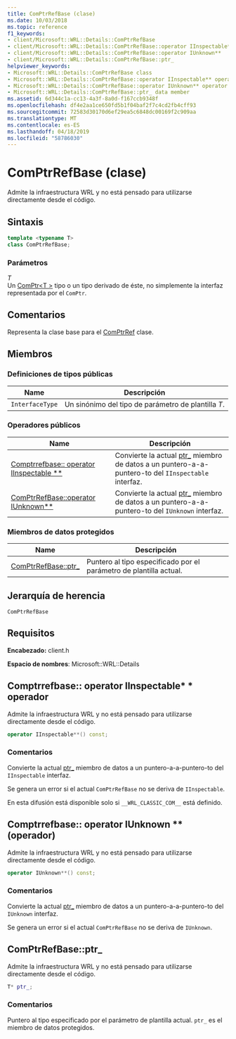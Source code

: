 ```yaml
---
title: ComPtrRefBase (clase)
ms.date: 10/03/2018
ms.topic: reference
f1_keywords:
- client/Microsoft::WRL::Details::ComPtrRefBase
- client/Microsoft::WRL::Details::ComPtrRefBase::operator IInspectable**
- client/Microsoft::WRL::Details::ComPtrRefBase::operator IUnknown**
- client/Microsoft::WRL::Details::ComPtrRefBase::ptr_
helpviewer_keywords:
- Microsoft::WRL::Details::ComPtrRefBase class
- Microsoft::WRL::Details::ComPtrRefBase::operator IInspectable** operator
- Microsoft::WRL::Details::ComPtrRefBase::operator IUnknown** operator
- Microsoft::WRL::Details::ComPtrRefBase::ptr_ data member
ms.assetid: 6d344c1a-cc13-4a3f-8a0d-f167ccb9348f
ms.openlocfilehash: df4e2aa1ce650fd5b1f04baf2f7c4cd2fb4cff93
ms.sourcegitcommit: 72583d30170d6ef29ea5c6848dc00169f2c909aa
ms.translationtype: MT
ms.contentlocale: es-ES
ms.lasthandoff: 04/18/2019
ms.locfileid: "58786030"
---
```

# <a name="comptrrefbase-class"></a>ComPtrRefBase (clase)

Admite la infraestructura WRL y no está pensado para utilizarse directamente desde el código.

## <a name="syntax"></a>Sintaxis

```cpp
template <typename T>
class ComPtrRefBase;
```

### <a name="parameters"></a>Parámetros

*T*<br/>
Un [ComPtr\<T >](comptr-class.md) tipo o un tipo derivado de éste, no simplemente la interfaz representada por el `ComPtr`.

## <a name="remarks"></a>Comentarios

Representa la clase base para el [ComPtrRef](comptrref-class.md) clase.

## <a name="members"></a>Miembros

### <a name="public-typedefs"></a>Definiciones de tipos públicas

Name            | Descripción
--------------- | -------------------------------------------------
`InterfaceType` | Un sinónimo del tipo de parámetro de plantilla *T*.

### <a name="public-operators"></a>Operadores públicos

Name                                                                       | Descripción
-------------------------------------------------------------------------- | -----------------------------------------------------------------------------------------------------
[Comptrrefbase:: operator IInspectable **](#operator-iinspectable-star-star) | Convierte la actual [ptr_](#ptr) miembro de datos a un puntero-a-a-puntero-to del `IInspectable` interfaz.
[ComPtrRefBase::operator IUnknown**](#operator-iunknown-star-star)         | Convierte la actual [ptr_](#ptr) miembro de datos a un puntero-a-a-puntero-to del `IUnknown` interfaz.

### <a name="protected-data-members"></a>Miembros de datos protegidos

Name                        | Descripción
--------------------------- | ----------------------------------------------------------------
[ComPtrRefBase::ptr_](#ptr) | Puntero al tipo especificado por el parámetro de plantilla actual.

## <a name="inheritance-hierarchy"></a>Jerarquía de herencia

`ComPtrRefBase`

## <a name="requirements"></a>Requisitos

**Encabezado:** client.h

**Espacio de nombres**: Microsoft::WRL::Details

## <a name="operator-iinspectable-star-star"></a>Comptrrefbase:: operator IInspectable\* \* operador

Admite la infraestructura WRL y no está pensado para utilizarse directamente desde el código.

```cpp
operator IInspectable**() const;
```

### <a name="remarks"></a>Comentarios

Convierte la actual [ptr_](#ptr) miembro de datos a un puntero-a-a-puntero-to del `IInspectable` interfaz.

Se genera un error si el actual `ComPtrRefBase` no se deriva de `IInspectable`.

En esta difusión está disponible solo si `__WRL_CLASSIC_COM__` está definido.

## <a name="operator-iunknown-star-star"></a>Comptrrefbase:: operator IUnknown ** (operador)

Admite la infraestructura WRL y no está pensado para utilizarse directamente desde el código.

```cpp
operator IUnknown**() const;
```

### <a name="remarks"></a>Comentarios

Convierte la actual [ptr_](#ptr) miembro de datos a un puntero-a-a-puntero-to del `IUnknown` interfaz.

Se genera un error si el actual `ComPtrRefBase` no se deriva de `IUnknown`.

## <a name="ptr"></a>ComPtrRefBase::ptr_

Admite la infraestructura WRL y no está pensado para utilizarse directamente desde el código.

```cpp
T* ptr_;
```

### <a name="remarks"></a>Comentarios

Puntero al tipo especificado por el parámetro de plantilla actual. `ptr_` es el miembro de datos protegidos.
